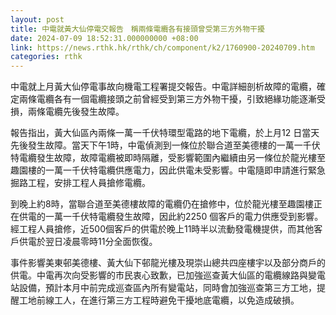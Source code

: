 ```yaml
---
layout: post
title: 中電就黃大仙停電交報告　稱兩條電纜各有接頭曾受第三方外物干擾
date: 2024-07-09 18:52:31.000000000 +08:00
link: https://news.rthk.hk/rthk/ch/component/k2/1760900-20240709.htm
categories: rthk
---
```


中電就上月黃大仙停電事故向機電工程署提交報告。中電詳細剖析故障的電纜，確定兩條電纜各有一個電纜接頭之前曾經受到第三方外物干擾，引致絕緣功能逐漸受損，兩條電纜先後發生故障。

報告指出，黃大仙區內兩條一萬一千伏特環型電路的地下電纜，於上月12 日當天先後發生故障。當天下午1時，中電偵測到一條位於聯合道至美德樓的一萬一千伏特電纜發生故障，故障電纜被即時隔離，受影響範圍內繼續由另一條位於龍光樓至趣園樓的一萬一千伏特電纜供應電力，因此供電未受影響。中電隨即申請進行緊急掘路工程，安排工程人員搶修電纜。

到晚上約8時，當聯合道至美德樓故障的電纜仍在搶修中，位於龍光樓至趣園樓正在供電的一萬一千伏特電纜發生故障，因此約2250 個客戶的電力供應受到影響。經工程人員搶修，近500個客戶的供電於晚上11時半以流動發電機提供，而其他客戶供電於翌日凌晨零時11分全面恢復。

事件影響美東邨美德樓、黃大仙下邨龍光樓及現崇山總共四座樓宇以及部分商戶的供電。中電再次向受影響的市民衷心致歉，已加強巡查黃大仙區的電纜線路與變電站設備，預計本月中前完成巡查區內所有變電站，同時會加強巡查第三方工地，提醒工地前線工人，在進行第三方工程時避免干擾地底電纜，以免造成破損。

